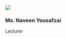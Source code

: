 [![](https://giki.edu.pk/wp-content/uploads/2025/05/women-233x300.png)](https://giki.edu.pk/wp-content/uploads/2025/05/women.png)
### Ms. Naveen Yousafzai
Lecturer
